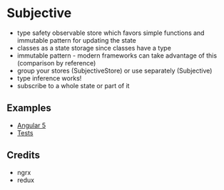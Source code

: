 # Subjective
- type safety observable store which favors simple functions and immutable pattern for updating the state
- classes as a state storage since classes have a type
- immutable pattern - modern frameworks can take advantage of this (comparison by reference)
- group your stores (SubjectiveStore) or use separately (Subjective)
- type inference works!
- subscribe to a whole state or part of it

## Examples
- [Angular 5](https://stackblitz.com/edit/subjective?file=app%2Fproduct.state.ts)
- [Tests](test/subjective.test.ts)

## Credits
- ngrx
- redux
